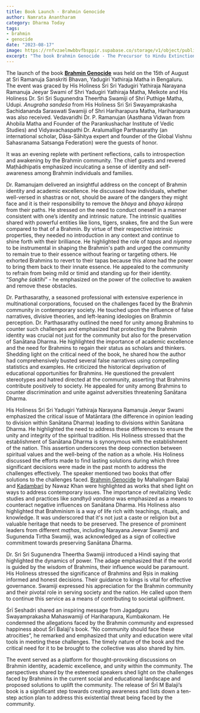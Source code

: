```yaml
---
title: Book Launch - Brahmin Genocide 
author: Namrata Anantharam
category: Dharma Today
tags: 
- brahmin 
- genocide
date: "2023-08-17"
image: https://rnfvzaelmwbbvfbsppir.supabase.co/storage/v1/object/public/brhatwebsite/05dhiti/brahmingenocidebooklaunch.webp
excerpt: "The book Brahmin Genocide - The Precursor to Hindu Extinction was officially launched in Bengaluru at Sri Ramanuja Sanskriti Bhavan, Yadugiri Yathiraja Matha Malleswaram. It was an evening replete with pertinent reflections, calls to introspection and awakening by the Brahmin community."
---
```


The launch of the book **<span style="text-decoration:underline;">Brahmin Genocide</span>** was held on the 15th of August at Sri Ramanuja Sanskriti Bhavan, Yadugiri Yathiraja Matha in Bengaluru. The event was graced by His Holiness Sri Sri Yadugiri Yathiraja Narayana Ramanuja Jeeyar Swami of Shri Yadugiri Yathiraja Matha, Melkote and His Holiness Dr. Sri Sri Sugunendra Theertha Swamiji of Shri Puthige Matha, Udupi. _Anugraha sandeśa_ from His Holiness Sri Sri Swayamprakasha Sachidananda Saraswati Swamiji of Shri Hariharapura Matha, Hariharapura was also received. Vedavaridhi Dr. P. Ramanujan (Aasthana Vidwan from Ahobila Matha and Founder of the Parankushachar Institute of Vedic Studies) and Vidyavachaspathi Dr. Aralumallige Parthasarathy (an international scholar,  Dāsa-Sāhitya expert and founder of the Global Vishnu Sahasranama Satsanga Federation) were the guests of honor.

It was an evening replete with pertinent reflections, calls to introspection and awakening by the Brahmin community. The chief guests and revered Maṭhādhipatis emphasized inculcating a sense of identity and self-awareness among Brahmin individuals and families. 

Dr. Ramanujam delivered an insightful address on the concept of Brahmin identity and academic excellence. He discussed how individuals, whether well-versed in shastras or not, should be aware of the dangers they might face and it is their responsibility to remove the _bhaya_ and _bhaya_ _kāraṇa_ from their paths. He stressed on the need to conduct oneself in a manner consistent with one’s identity and intrinsic nature. The intrinsic qualities shared with powerful entities like lions, tigers, snakes, fire and the Sun were compared to that of a Brahmin. By virtue of their respective intrinsic properties, they needed no introduction in any context and continue to shine forth with their brilliance. He highlighted the role of _tapas_ and _niyama_ to be instrumental in shaping the Brahmin's path and urged the community to remain true to their essence without fearing or targeting others. He exhorted Brahmins to revert to their tapas because this alone had the power to bring them back to their innate essence. He appealed to the community to refrain from being mild or timid and standing up for their identity. “_Sanghe śaktihi_” - he emphasized on the power of the collective to awaken and remove these obstacles.

Dr. Parthasarathy, a seasoned professional with extensive experience in multinational corporations, focused on the challenges faced by the Brahmin community in contemporary society. He touched upon the influence of false narratives, divisive theories, and left-leaning ideologies on Brahmin perception. Dr. Parthasarathy outlined the need for unity among Brahmins to counter such challenges and emphasized that protecting the Brahmin identity was crucial not just for the community but also for the preservation of Sanātana Dharma. He highlighted the importance of academic excellence and the need for Brahmins to regain their status as scholars and thinkers. Shedding light on the critical need of the book, he shared how the author had comprehensively busted several false narratives using compelling statistics and examples. He criticized the historical deprivation of educational opportunities for Brahmins. He questioned the prevalent stereotypes and hatred directed at the community, asserting that Brahmins contribute positively to society. He appealed for unity among Brahmins to counter discrimination and unite against adversities threatening Sanātana Dharma. 

His Holiness Sri Sri Yadugiri Yathiraja Narayana Ramanuja Jeeyar Swami emphasized the critical issue of Matāntara (the difference in opinion leading to division within Sanātana Dharma) leading to divisions within Sanātana Dharma. He highlighted the need to address these differences to ensure the unity and integrity of the spiritual tradition. His Holiness stressed that the establishment of Sanātana Dharma is synonymous with the establishment of the nation. This assertion underscores the deep connection between spiritual values and the well-being of the nation as a whole. His Holiness discussed the efforts made to find lasting solutions during which three significant decisions were made in the past month to address the challenges effectively. The speaker mentioned two books that offer solutions to the challenges faced. <span style="text-decoration:underline;">Brahmin Genocide</span> by Mahalingam Balaji and <span style="text-decoration:underline;">Kadambari</span> by Nawaz Khan were highlighted as works that shed light on ways to address contemporary issues. The importance of revitalizing Vedic studies and practices like _sandhyā vandana_ was emphasized as a means to counteract negative influences on Sanātana Dharma. His Holiness also highlighted that Brahminism is a way of life rich with teachings, rituals, and knowledge. It was underscored that it's not just a caste or religion but a valuable heritage that needs to be preserved. The presence of prominent leaders from different _maṭhas_, including Narayana Jeevar Swamiji and Sugunenda Tirtha Swamiji, was acknowledged as a sign of collective commitment towards preserving Sanātana Dharma.

Dr. Sri Sri Sugunendra Theertha Swamiji introduced a Hindi saying that highlighted the dynamics of power. The adage emphasized that if the world is guided by the wisdom of Brahmins, their influence would be paramount. His Holiness stressed the significance of Brahmins and Ṛṣis in making informed and honest decisions. Their guidance to kings is vital for effective governance. Swamiji expressed his appreciation for the Brahmin community and their pivotal role in serving society and the nation. He called upon them to continue this service as a means of contributing to societal upliftment.

Śrī Seshadri shared an inspiring message from Jagadguru Swayamprakasha Mahaswamiji of Hariharapura, Kumbakonam. He condemned the allegations faced by the Brahmin community and expressed happiness about Śrī Balaji's book. “No community should face these atrocities”, he remarked and emphasized that unity and education were vital tools in meeting these challenges. The timely nature of the book and the critical need for it to be brought to the collective was also shared by him.

The event served as a platform for thought-provoking discussions on Brahmin identity, academic excellence, and unity within the community. The perspectives shared by the esteemed speakers shed light on the challenges faced by Brahmins in the current social and educational landscape and proposed solutions to uplift the community. The release of Śrī M Balaji’s book is a significant step towards creating awareness and lists down a ten-step action plan to address this existential threat being faced by the community. 
